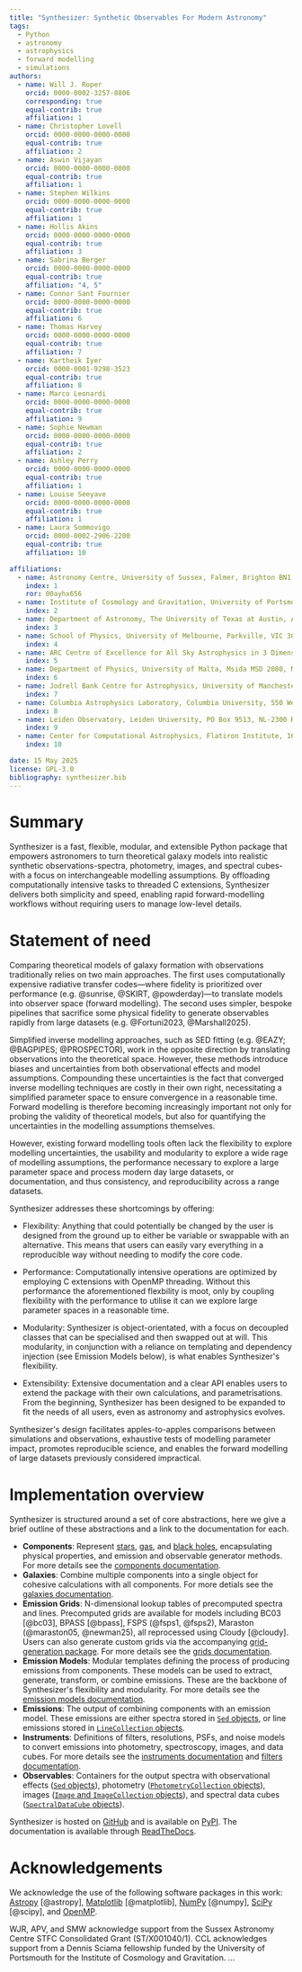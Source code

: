 ```yaml
---
title: "Synthesizer: Synthetic Observables For Modern Astronomy"
tags:
  - Python
  - astronomy
  - astrophysics
  - forward modelling
  - simulations
authors:
  - name: Will J. Roper
    orcid: 0000-0002-3257-8806
    corresponding: true
    equal-contrib: true
    affiliation: 1
  - name: Christopher Lovell
    orcid: 0000-0000-0000-0000
    equal-contrib: true
    affiliation: 2
  - name: Aswin Vijayan
    orcid: 0000-0000-0000-0000
    equal-contrib: true
    affiliation: 1
  - name: Stephen Wilkins
    orcid: 0000-0000-0000-0000
    equal-contrib: true
    affiliation: 1
  - name: Hollis Akins
    orcid: 0000-0000-0000-0000
    equal-contrib: true
    affiliation: 3
  - name: Sabrina Berger
    orcid: 0000-0000-0000-0000
    equal-contrib: true
    affiliation: "4, 5"
  - name: Connor Sant Fournier
    orcid: 0000-0000-0000-0000
    equal-contrib: true
    affiliation: 6
  - name: Thomas Harvey
    orcid: 0000-0000-0000-0000
    equal-contrib: true
    affiliation: 7
  - name: Kartheik Iyer
    orcid: 0000-0001-9298-3523
    equal-contrib: true
    affiliation: 8
  - name: Marco Leonardi
    orcid: 0000-0000-0000-0000
    equal-contrib: true
    affiliation: 9
  - name: Sophie Newman
    orcid: 0000-0000-0000-0000
    equal-contrib: true
    affiliation: 2
  - name: Ashley Perry
    orcid: 0000-0000-0000-0000
    equal-contrib: true
    affiliation: 1
  - name: Louise Seeyave
    orcid: 0000-0000-0000-0000
    equal-contrib: true
    affiliation: 1
  - name: Laura Sommovigo
    orcid: 0000-0002-2906-2200
    equal-contrib: true
    affiliation: 10

affiliations:
  - name: Astronomy Centre, University of Sussex, Falmer, Brighton BN1 9QH, UK
    index: 1
    ror: 00ayhx656
  - name: Institute of Cosmology and Gravitation, University of Portsmouth, Burnaby Road, Portsmouth, PO1 3FX, UK
    index: 2
  - name: Department of Astronomy, The University of Texas at Austin, Austin, TX 78712, USA
    index: 3
  - name: School of Physics, University of Melbourne, Parkville, VIC 3010, Australia
    index: 4
  - name: ARC Centre of Excellence for All Sky Astrophysics in 3 Dimensions (ASTRO 3D). Australia
    index: 5
  - name: Department of Physics, University of Malta, Msida MSD 2080, Malta
    index: 6
  - name: Jodrell Bank Centre for Astrophysics, University of Manchester, Oxford Road, Manchester M13 9PL, UK
    index: 7
  - name: Columbia Astrophysics Laboratory, Columbia University, 550 West 120th Street, New York, NY 10027, USA
    index: 8
  - name: Leiden Observatory, Leiden University, PO Box 9513, NL-2300 RA Leiden, The Netherlands
    index: 9
  - name: Center for Computational Astrophysics, Flatiron Institute, 162 5th Ave, New York, NY 10010, USA
    index: 10

date: 15 May 2025
license: GPL-3.0
bibliography: synthesizer.bib
---
```


# Summary

Synthesizer is a fast, flexible, modular, and extensible Python package that empowers astronomers to turn theoretical galaxy models into realistic synthetic observations-spectra, photometry, images, and spectral cubes-with a focus on interchangeable modelling assumptions. By offloading computationally intensive tasks to threaded C extensions, Synthesizer delivers both simplicity and speed, enabling rapid forward-modelling workflows without requiring users to manage low-level details.

# Statement of need

Comparing theoretical models of galaxy formation with observations traditionally relies on two main approaches. The first uses computationally expensive radiative transfer codes—where fidelity is prioritized over performance (e.g. @sunrise, @SKIRT, @powderday)—to translate models into observer space (forward modelling). The second uses simpler, bespoke pipelines that sacrifice some physical fidelity to generate observables rapidly from large datasets (e.g. @Fortuni2023, @Marshall2025).

Simplified inverse modelling approaches, such as SED fitting (e.g. @EAZY; @BAGPIPES; @PROSPECTOR), work in the opposite direction by translating observations into the theoretical space. However, these methods introduce biases and uncertainties from both observational effects and model assumptions. Compounding these uncertainties is the fact that converged inverse modelling techniques are costly in their own right, necessitating a simplified parameter space to ensure convergence in a reasonable time. Forward modelling is therefore becoming increasingly important not only for probing the validity of theoretical models, but also for quantifying the uncertainties in the modelling assumptions themselves.

However, existing forward modelling tools often lack the flexibility to explore modelling uncertainties, the usability and modularity to explore a wide rage of modelling assumptions, the performance necessary to explore a large parameter space and process modern day large datasets, or documentation, and thus consistency, and reproducibility across a range datasets.

Synthesizer addresses these shortcomings by offering:

- Flexibility: Anything that could potentially be changed by the user is designed from the ground up to either be variable or swappable with an alternative. This means that users can easily vary everything in a reproducible way without needing to modify the core code.

- Performance: Computationally intensive operations are optimized by employing C extensions with OpenMP threading. Without this performance the aforementioned flexbility is moot, only by coupling flexibility with the performance to utilise it can we explore large parameter spaces in a reasonable time.

- Modularity: Synthesizer is object-orientated, with a focus on decoupled classes that can be specialised and then swapped out at will. This modularity, in conjunction with a reliance on templating and dependency injection (see Emission Models below), is what enables Synthesizer's flexibility.

- Extensibility: Extensive documentation and a clear API enables users to extend the package with their own calculations, and parametrisations. From the beginning, Synthesizer has been designed to be expanded to fit the needs of all users, even as astronomy and astrophysics evolves.

Synthesizer's design facilitates apples-to-apples comparisons between simulations and observations, exhaustive tests of modelling parameter impact, promotes reproducible science, and enables the forward modelling of large datasets previously considered impractical.

# Implementation overview

Synthesizer is structured around a set of core abstractions, here we give a brief outline of these abstractions and a link to the documentation for each.

- **Components**: Represent [stars](https://synthesizer-project.github.io/synthesizer/components/stars.html), [gas](https://synthesizer-project.github.io/synthesizer/components/gas.html), and [black holes](https://synthesizer-project.github.io/synthesizer/components/blackholes.html), encapsulating physical properties, and emission and observable generator methods. For more details see the [components documentation](https://synthesizer-project.github.io/synthesizer/components/components.html).
- **Galaxies**: Combine multiple components into a single object for cohesive calculations with all components. For more detials see the [galaxies documentation](https://synthesizer-project.github.io/synthesizer/galaxy/galaxy.html).
- **Emission Grids**: N-dimensional lookup tables of precomputed spectra and lines. Precomputed grids are available for models including BC03 [@bc03], BPASS [@bpass], FSPS (@fsps1, @fsps2), Maraston (@maraston05, @newman25), all reprocessed using Cloudy [@cloudy]. Users can also generate custom grids via the accompanying [grid-generation package](https://github.com/synthesizer-project/grid-generation). For more details see the [grids documentation](https://synthesizer-project.github.io/synthesizer/grids/grids.html).
- **Emission Models**: Modular templates defining the process of producing emissions from components. These models can be used to extract, generate, transform, or combine emissions. These are the backbone of Synthesizer's flexibility and modularity. For more details see the [emission models documentation](https://synthesizer-project.github.io/synthesizer/emission_models/emission_models.html).
- **Emissions**: The output of combining components with an emission model. These emissions are either spectra stored in [`Sed` objects](https://synthesizer-project.github.io/synthesizer/sed/sed.html), or line emissions stored in [`LineCollection` objects](https://synthesizer-project.github.io/synthesizer/lines/lines.html).
- **Instruments**: Definitions of filters, resolutions, PSFs, and noise models to convert emissions into photometry, spectroscopy, images, and data cubes. For more details see the [instruments documentation](https://synthesizer-project.github.io/synthesizer/instrumentation/instrument_example.html) and [filters documentation](https://synthesizer-project.github.io/synthesizer/filters/filters.html).
- **Observables**: Containers for the output spectra with observational effects ([`Sed` objects](https://synthesizer-project.github.io/synthesizer/sed/sed.html)), photometry ([`PhotometryCollection` objects](https://synthesizer-project.github.io/synthesizer/photometry/photometry.html)), images ([`Image` and `ImageCollection` objects](https://synthesizer-project.github.io/synthesizer/imaging/imaging.html)), and spectral data cubes ([`SpectralDataCube` objects](https://synthesizer-project.github.io/synthesizer/imaging/imaging.html)).

Synthesizer is hosted on [GitHub](https://github.com/synthesizer-project/synthesizer) and is available on [PyPI](https://pypi.org/project/cosmos-synthesizer/). The documentation is available through [ReadTheDocs](https://synthesizer-project.github.io/synthesizer/).

# Acknowledgements

We acknowledge the use of the following software packages in this work: [Astropy](https://www.astropy.org/) [@astropy], [Matplotlib](https://matplotlib.org/) [@matplotlib], [NumPy](https://numpy.org/) [@numpy], [SciPy](https://www.scipy.org/) [@scipy], and [OpenMP](https://www.openmp.org/).

WJR, APV, and SMW acknowledge support from the Sussex Astronomy Centre STFC Consolidated Grant (ST/X001040/1). CCL acknowledges support from a Dennis Sciama fellowship funded by the University of Portsmouth for the Institute of Cosmology and Gravitation. ...
